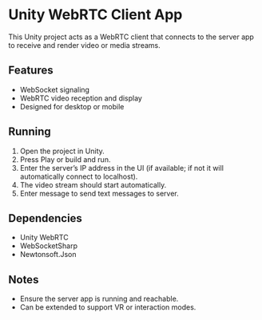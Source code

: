 # Unity WebRTC Client App

This Unity project acts as a WebRTC client that connects to the server app to receive and render video or media streams.

## Features
- WebSocket signaling
- WebRTC video reception and display
- Designed for desktop or mobile

## Running
1. Open the project in Unity.
2. Press Play or build and run.
3. Enter the server’s IP address in the UI (if available; if not it will automatically connect to localhost).
4. The video stream should start automatically.
5. Enter message to send text messages to server.

## Dependencies
- Unity WebRTC
- WebSocketSharp
- Newtonsoft.Json

## Notes
- Ensure the server app is running and reachable.
- Can be extended to support VR or interaction modes.

